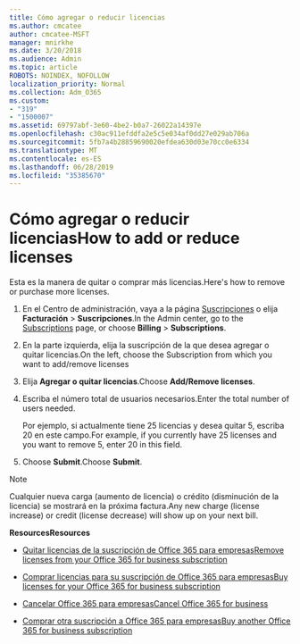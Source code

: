```yaml
---
title: Cómo agregar o reducir licencias
ms.author: cmcatee
author: cmcatee-MSFT
manager: mnirkhe
ms.date: 3/20/2018
ms.audience: Admin
ms.topic: article
ROBOTS: NOINDEX, NOFOLLOW
localization_priority: Normal
ms.collection: Adm_O365
ms.custom:
- "319"
- "1500007"
ms.assetid: 69797abf-3e60-4be2-b0a7-26022a14397e
ms.openlocfilehash: c30ac911efddfa2e5c5e034af0dd27e029ab706a
ms.sourcegitcommit: 5fb7a4b28859690020efdea630d03e70cc0e6334
ms.translationtype: MT
ms.contentlocale: es-ES
ms.lasthandoff: 06/28/2019
ms.locfileid: "35385670"
---
```

# <a name="how-to-add-or-reduce-licenses"></a><span data-ttu-id="47574-102">Cómo agregar o reducir licencias</span><span class="sxs-lookup"><span data-stu-id="47574-102">How to add or reduce licenses</span></span>

<span data-ttu-id="47574-103">Esta es la manera de quitar o comprar más licencias.</span><span class="sxs-lookup"><span data-stu-id="47574-103">Here's how to remove or purchase more licenses.</span></span>
  
1. <span data-ttu-id="47574-104">En el Centro de administración, vaya a la página [Suscripciones](https://go.microsoft.com/fwlink/p/?linkid=842054) o elija **Facturación** \> **Suscripciones**.</span><span class="sxs-lookup"><span data-stu-id="47574-104">In the Admin center, go to the [Subscriptions](https://go.microsoft.com/fwlink/p/?linkid=842054) page, or choose **Billing** \> **Subscriptions**.</span></span>

2. <span data-ttu-id="47574-105">En la parte izquierda, elija la suscripción de la que desea agregar o quitar licencias.</span><span class="sxs-lookup"><span data-stu-id="47574-105">On the left, choose the Subscription from which you want to add/remove licenses</span></span>

3. <span data-ttu-id="47574-106">Elija **Agregar o quitar licencias**.</span><span class="sxs-lookup"><span data-stu-id="47574-106">Choose **Add/Remove licenses**.</span></span>

4. <span data-ttu-id="47574-107">Escriba el número total de usuarios necesarios.</span><span class="sxs-lookup"><span data-stu-id="47574-107">Enter the total number of users needed.</span></span>

    <span data-ttu-id="47574-108">Por ejemplo, si actualmente tiene 25 licencias y desea quitar 5, escriba 20 en este campo.</span><span class="sxs-lookup"><span data-stu-id="47574-108">For example, if you currently have 25 licenses and you want to remove 5, enter 20 in this field.</span></span>

5. <span data-ttu-id="47574-109">Choose **Submit**.</span><span class="sxs-lookup"><span data-stu-id="47574-109">Choose **Submit**.</span></span>

> [!NOTE]
> <span data-ttu-id="47574-110">Cualquier nueva carga (aumento de licencia) o crédito (disminución de la licencia) se mostrará en la próxima factura.</span><span class="sxs-lookup"><span data-stu-id="47574-110">Any new charge (license increase) or credit (license decrease) will show up on your next bill.</span></span>
  
 <span data-ttu-id="47574-111">**Resources**</span><span class="sxs-lookup"><span data-stu-id="47574-111">**Resources**</span></span>
  
- [<span data-ttu-id="47574-112">Quitar licencias de la suscripción de Office 365 para empresas</span><span class="sxs-lookup"><span data-stu-id="47574-112">Remove licenses from your Office 365 for business subscription</span></span>](https://support.office.com/article/9c64d127-e2dd-4ecc-81f5-2f87e5a74803)

- [<span data-ttu-id="47574-113">Comprar licencias para su suscripción de Office 365 para empresas</span><span class="sxs-lookup"><span data-stu-id="47574-113">Buy licenses for your Office 365 for business subscription</span></span>](https://support.office.com/article/36081d8d-b3fa-4948-8c34-e217bba825e1)

- [<span data-ttu-id="47574-114">Cancelar Office 365 para empresas</span><span class="sxs-lookup"><span data-stu-id="47574-114">Cancel Office 365 for business</span></span>](https://support.office.com/article/b1bc0bef-4608-4601-813a-cdd9f746709a)

- [<span data-ttu-id="47574-115">Comprar otra suscripción a Office 365 para empresas</span><span class="sxs-lookup"><span data-stu-id="47574-115">Buy another Office 365 for business subscription</span></span>](https://support.office.com/article/fab3b86c-3359-4042-8692-5d4dc7550b7c)
